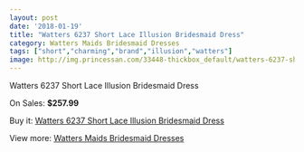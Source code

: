```yaml
---
layout: post
date: '2018-01-19'
title: "Watters 6237 Short Lace Illusion Bridesmaid Dress"
category: Watters Maids Bridesmaid Dresses
tags: ["short","charming","brand","illusion","watters"]
image: http://img.princessan.com/33448-thickbox_default/watters-6237-short-lace-illusion-bridesmaid-dress.jpg
---
```

Watters 6237 Short Lace Illusion Bridesmaid Dress

On Sales: **$257.99**
<a href="https://www.princessan.com/en/15543-watters-6237-short-lace-illusion-bridesmaid-dress.html"><amp-img layout="responsive" width="600" height="600" src="//img.princessan.com/33448-thickbox_default/watters-6237-short-lace-illusion-bridesmaid-dress.jpg" alt="Watters 6237 Short Lace Illusion Bridesmaid Dress 0" /></a>
<a href="https://www.princessan.com/en/15543-watters-6237-short-lace-illusion-bridesmaid-dress.html"><amp-img layout="responsive" width="600" height="600" src="//img.princessan.com/33449-thickbox_default/watters-6237-short-lace-illusion-bridesmaid-dress.jpg" alt="Watters 6237 Short Lace Illusion Bridesmaid Dress 1" /></a>

Buy it: [Watters 6237 Short Lace Illusion Bridesmaid Dress](https://www.princessan.com/en/15543-watters-6237-short-lace-illusion-bridesmaid-dress.html "Watters 6237 Short Lace Illusion Bridesmaid Dress")

View more: [Watters Maids Bridesmaid Dresses](https://www.princessan.com/en/114- "Watters Maids Bridesmaid Dresses")
